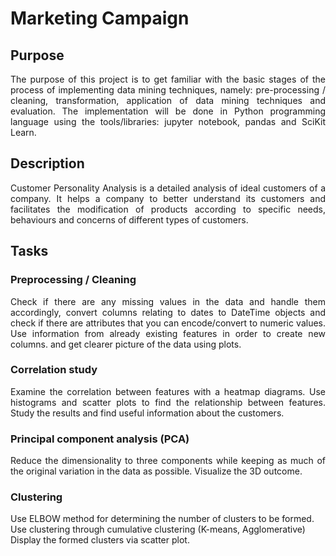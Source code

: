 # Marketing Campaign 

## Purpose
<p align = "justify">
The purpose of this project is to get familiar with the basic stages of the process of implementing data mining techniques, namely: pre-processing /
cleaning, transformation, application of data mining techniques and evaluation.
The implementation will be done in Python programming language using the tools/libraries: jupyter notebook, pandas and SciKit Learn.
</p>

## Description
<p align = "justify">
Customer Personality Analysis is a detailed analysis of ideal customers of a company.
It helps a company to better understand its customers and facilitates the modification of products according to specific needs,
behaviours and concerns of different types of customers.
</p>

## Tasks

### Preprocessing / Cleaning
<p align = "justify">
Check if there are any missing values in the data and
handle them accordingly, convert columns relating to dates to DateTime
objects and check if there are attributes that you can encode/convert to numeric values.
Use information from already existing features in order to create new columns.  
and get clearer picture of the data using plots. 
</p>  

### Correlation study
<p align = "justify">
Examine the correlation between features with a heatmap diagrams.
Use histograms and scatter plots to find the relationship between features.
Study the results and find useful information about the customers.
</p>

### Principal component analysis (PCA)
<p align = "justify">
Reduce the dimensionality to three components while keeping as much of the original variation in the data as possible.
Visualize the 3D outcome.
</p>

### Clustering
Use ELBOW method for determining the number of clusters to be formed.
Use clustering through cumulative clustering (K-means, Agglomerative)
Display the formed clusters via scatter plot.
